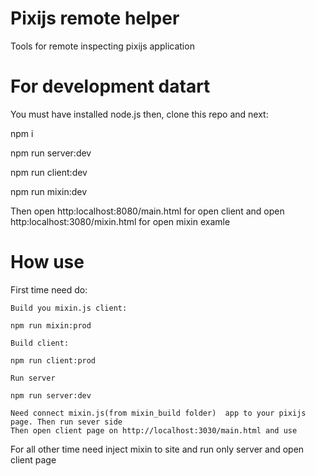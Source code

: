 # Pixijs remote helper

Tools for remote inspecting pixijs application


# For development datart

You must have installed node.js then, clone this repo and next:

npm i

npm run server:dev

npm run client:dev

npm run mixin:dev

Then open http:localhost:8080/main.html for open client
and open http:localhost:3080/mixin.html for open mixin examle


# How use

First time need do:

    Build you mixin.js client:

    npm run mixin:prod

    Build client:

    npm run client:prod

    Run server

    npm run server:dev

    Need connect mixin.js(from mixin_build folder)  app to your pixijs page. Then run sever side
    Then open client page on http://localhost:3030/main.html and use

For all other time need inject mixin to site and run only server and open client page
